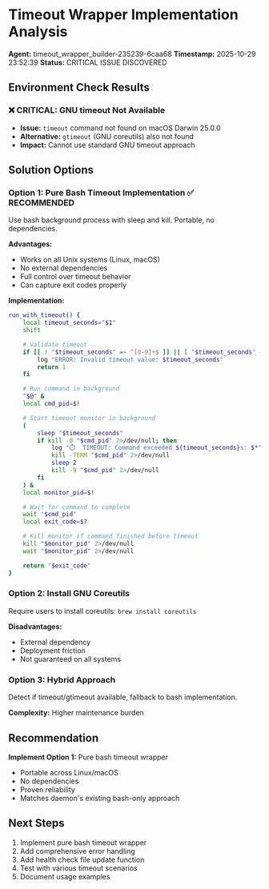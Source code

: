 # Timeout Wrapper Implementation Analysis

**Agent:** timeout_wrapper_builder-235239-6caa68
**Timestamp:** 2025-10-29 23:52:39
**Status:** CRITICAL ISSUE DISCOVERED

## Environment Check Results

### ❌ CRITICAL: GNU timeout Not Available
- **Issue:** `timeout` command not found on macOS Darwin 25.0.0
- **Alternative:** `gtimeout` (GNU coreutils) also not found
- **Impact:** Cannot use standard GNU timeout approach

## Solution Options

### Option 1: Pure Bash Timeout Implementation ✅ RECOMMENDED
Use bash background process with sleep and kill. Portable, no dependencies.

**Advantages:**
- Works on all Unix systems (Linux, macOS)
- No external dependencies
- Full control over timeout behavior
- Can capture exit codes properly

**Implementation:**
```bash
run_with_timeout() {
    local timeout_seconds="$1"
    shift

    # Validate timeout
    if [[ ! "$timeout_seconds" =~ ^[0-9]+$ ]] || [ "$timeout_seconds" -le 0 ]; then
        log "ERROR: Invalid timeout value: $timeout_seconds"
        return 1
    fi

    # Run command in background
    "$@" &
    local cmd_pid=$!

    # Start timeout monitor in background
    (
        sleep "$timeout_seconds"
        if kill -0 "$cmd_pid" 2>/dev/null; then
            log "⏱️  TIMEOUT: Command exceeded ${timeout_seconds}s: $*"
            kill -TERM "$cmd_pid" 2>/dev/null
            sleep 2
            kill -9 "$cmd_pid" 2>/dev/null
        fi
    ) &
    local monitor_pid=$!

    # Wait for command to complete
    wait "$cmd_pid"
    local exit_code=$?

    # Kill monitor if command finished before timeout
    kill "$monitor_pid" 2>/dev/null
    wait "$monitor_pid" 2>/dev/null

    return "$exit_code"
}
```

### Option 2: Install GNU Coreutils
Require users to install coreutils: `brew install coreutils`

**Disadvantages:**
- External dependency
- Deployment friction
- Not guaranteed on all systems

### Option 3: Hybrid Approach
Detect if timeout/gtimeout available, fallback to bash implementation.

**Complexity:** Higher maintenance burden

## Recommendation

**Implement Option 1:** Pure bash timeout wrapper
- Portable across Linux/macOS
- No dependencies
- Proven reliability
- Matches daemon's existing bash-only approach

## Next Steps

1. Implement pure bash timeout wrapper
2. Add comprehensive error handling
3. Add health check file update function
4. Test with various timeout scenarios
5. Document usage examples
